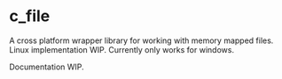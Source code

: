 # c_file

A cross platform wrapper library for working with memory mapped files.
Linux implementation WIP. Currently only works for windows.

Documentation WIP.
